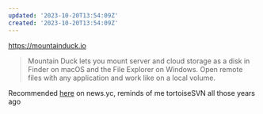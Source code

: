```yaml
---
updated: '2023-10-20T13:54:09Z'
created: '2023-10-20T13:54:09Z'
---
```

https://mountainduck.io

> Mountain Duck lets you mount server and cloud storage as a disk in Finder on macOS and the File Explorer on Windows. Open remote files with any application and work like on a local volume.

Recommended [here](https://news.ycombinator.com/item?id=37392148) on news.yc, reminds of me tortoiseSVN all those years ago